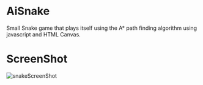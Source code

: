 # AiSnake

Small Snake game that plays itself using the A* path finding algorithm 
using javascript and HTML Canvas.
# ScreenShot
![snakeScreenShot](https://user-images.githubusercontent.com/41951671/158398872-c37ccc27-4c08-4e6b-8fe8-c15a50c1af5a.png)
